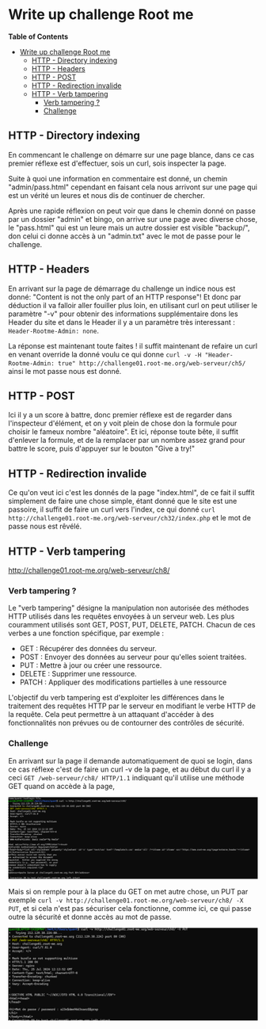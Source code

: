 # Write up challenge Root me

**Table of Contents**

- [Write up challenge Root me](#write-up-challenge-root-me)
  - [HTTP - Directory indexing](#http---directory-indexing)
  - [HTTP - Headers](#http---headers)
  - [HTTP - POST](#http---post)
  - [HTTP - Redirection invalide](#http---redirection-invalide)
  - [HTTP - Verb tampering](#http---verb-tampering)
    - [Verb tampering ?](#verb-tampering-)
    - [Challenge](#challenge)

## HTTP - Directory indexing
En commencant le challenge on démarre sur une page blance, dans ce cas premier réflexe est d'effectuer, sois un curl, sois inspecter la page.

Suite à quoi une information en commentaire est donné, un chemin "admin/pass.html" cependant en faisant cela nous arrivont sur une page qui est un vérité un leures et nous dis de continuer de chercher.

Après une rapide réflexion on peut voir que dans le chemin donné on passe par un dossier "admin" et bingo, on arrive sur une page avec diverse chose, le "pass.html" qui est un leure mais un autre dossier est visible "backup/", don celui ci donne accès à un "admin.txt" avec le mot de passe pour le challenge.


## HTTP - Headers
En arrivant sur la page de démarrage du challenge un indice nous est donné: "Content is not the only part of an HTTP response"! Et donc par déduction il va falloir aller fouiller plus loin, en utilisant curl on peut utiliser le paramètre "-v" pour obtenir des informations supplémentaire dons les Header du site et dans le Header il y a un paramètre très interessant : ``Header-Rootme-Admin: none``.

La réponse est maintenant toute faites ! il suffit maintenant de refaire un curl en venant override la donné voulu ce qui donne ``curl -v -H "Header-Rootme-Admin: true" http://challenge01.root-me.org/web-serveur/ch5/`` ainsi le mot passe nous est donné.

## HTTP - POST
Ici il y a un score à battre, donc premier réflexe est de regarder dans l'inspecteur d'élément,  et on y voit plein de chose don la formule pour choisir le fameux nombre "aléatoire". Et ici, réponse toute bête, il suffit d'enlever la formule, et de la remplacer par un nombre assez grand pour battre le score, puis d'appuyer sur le bouton "Give a try!" 

## HTTP - Redirection invalide
Ce qu'on veut ici c'est les donnés de la page "index.html", de ce fait il suffit simplement de faire une chose simple, étant donné que le site est une passoire, il suffit de faire un curl vers l'index, ce qui donné ``curl http://challenge01.root-me.org/web-serveur/ch32/index.php`` et le mot de passe nous est rêvélé.


## HTTP - Verb tampering

http://challenge01.root-me.org/web-serveur/ch8/

### Verb tampering ?
Le "verb tampering" désigne la manipulation non autorisée des  méthodes HTTP utilisés dans les requêtes envoyées à un serveur web. Les plus couramment utilisés sont GET, POST, PUT, DELETE, PATCH. Chacun de ces verbes a une fonction spécifique, par exemple :

- GET : Récupérer des données du serveur.
- POST : Envoyer des données au serveur pour qu'elles soient traitées.
- PUT : Mettre à jour ou créer une ressource.
- DELETE : Supprimer une ressource.
- PATCH : Appliquer des modifications partielles à une ressource

L'objectif du verb tampering est d'exploiter les différences dans le traitement des requêtes HTTP par le serveur en modifiant le verbe HTTP de la requête. Cela peut permettre à un attaquant d'accéder à des fonctionnalités non prévues ou de contourner des contrôles de sécurité.
### Challenge
En arrivant sur la page il demande automatiquement de quoi se login, dans ce cas réflexe c'est de faire un curl -v de la page, et au début du curl il y a ceci ``GET /web-serveur/ch8/ HTTP/1.1`` indiquant qu'il utilise une méthode GET quand on accède à la page, 

![alt text](Media/challenge_rootme_one.PNG)

Mais si on remple pour à la place du GET on met autre chose, un PUT par exemple ``curl -v http://challenge01.root-me.org/web-serveur/ch8/ -X PUT``, et si cela n'est pas sécuriser cela fonctionne, comme ici, ce qui passe outre la sécurité et donne accès au mot de passe.

![alt text](Media/challenge_rootme_two.PNG)
